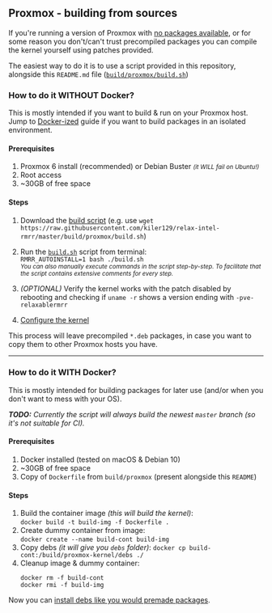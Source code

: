 ## Proxmox - building from sources

If you're running a version of Proxmox with [no packages available](../../README.md#proxmox---premade-packages-easy), or
for some reason you don't/can't trust precompiled packages you can compile the kernel yourself using patches provided.

The easiest way to do it is to use a script provided in this repository, alongside this `README.md` file 
([`build/proxmox/build.sh`](build.sh))


### How to do it WITHOUT Docker?
This is mostly intended if you want to build & run on your Proxmox host. Jump to [Docker-ized](README.md#how-to-do-it-with-docker)
guide if you want to build packages in an isolated environment.

#### Prerequisites
1. Proxmox 6 install (recommended) or Debian Buster <small>*(it WILL fail on Ubuntu!)*</small>
2. Root access
3. ~30GB of free space

#### Steps
1. Download the [build script](build.sh) (e.g. use `wget https://raw.githubusercontent.com/kiler129/relax-intel-rmrr/master/build/proxmox/build.sh`)
2. Run the [`build.sh`](build.sh) script from terminal:  
   `RMRR_AUTOINSTALL=1 bash ./build.sh`  
   <small>*You can also manually execute commands in the script step-by-step. To facilitate that the script contains 
   extensive comments for every step.*</small>

4. *(OPTIONAL)* Verify the kernel works with the patch disabled by rebooting and checking if `uname -r` shows a version
   ending with `-pve-relaxablermrr`
5. [Configure the kernel](../../README.md#configuration)

This process will leave precompiled `*.deb` packages, in case you want to copy them to other Proxmox hosts you have.

---

### How to do it WITH Docker?
This is mostly intended for building packages for later use (and/or when you don't want to mess with your OS).

***TODO:** Currently the script will always build the newest `master` branch (so it's not suitable for CI).*

#### Prerequisites
1. Docker installed (tested on macOS & Debian 10)
2. ~30GB of free space
3. Copy of `Dockerfile` from `build/proxmox` (present alongside this `README`)

#### Steps

1. Build the container image *(this will build the kernel)*:  
   `docker build -t build-img -f Dockerfile .`
2. Create dummy container from image:  
   `docker create --name build-cont build-img`
3. Copy debs *(it will give you `debs` folder)*:
   `docker cp build-cont:/build/proxmox-kernel/debs ./`
4. Cleanup image & dummy container:  
   ```
   docker rm -f build-cont
   docker rmi -f build-img
   ```

Now you can [install debs like you would premade packages](../../README.md#proxmox---premade-packages-easy).
